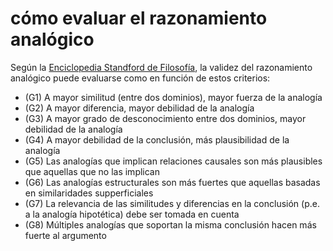 # cómo evaluar el razonamiento analógico
Según la [Enciclopedia Standford de Filosofía](https://plato.stanford.edu/entries/reasoning-analogy/#CriForEvaAnaArg), la validez del razonamiento analógico puede evaluarse como en función de estos criterios:

- (G1) A mayor similitud (entre dos dominios), mayor fuerza de la analogía
- (G2) A mayor diferencia, mayor debilidad de la analogía
- (G3) A mayor grado de desconocimiento entre dos dominios, mayor debilidad de la analogía
- (G4) A mayor debilidad de la conclusión, más plausibilidad de la analogía
- (G5) Las analogías que implican relaciones causales son más plausibles que aquellas que no las implican
- (G6) Las analogías estructurales son más fuertes que aquellas basadas en similaridades supperficiales
- (G7) La relevancia de las similitudes y diferencias en la conclusión (p.e. a la analogía hipotética) debe ser tomada en cuenta
- (G8) Múltiples analogías que soportan la misma conclusión hacen más fuerte al argumento
